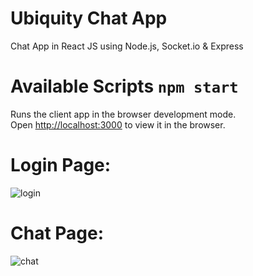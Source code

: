 # Ubiquity Chat App

Chat App in React JS using Node.js, Socket.io &amp; Express

# Available Scripts `npm start`

Runs the client app in the browser development mode.<br />
Open [http://localhost:3000](http://localhost:3000) to view it in the browser.

# Login Page:

![login](https://user-images.githubusercontent.com/54796542/72634983-0f9ddd80-395c-11ea-8431-54542a026d5f.png)

# Chat Page:

![chat](https://user-images.githubusercontent.com/54796542/72635415-17aa4d00-395d-11ea-9f4d-2f4b5ceca49b.png)
